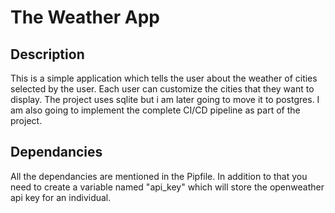 # The Weather App

## Description
   This is a simple application which tells the user about the weather of cities selected by the user. 
   Each user can customize the cities that they want to display.
   The project uses sqlite but i am later going to move it to postgres.
   I am also going to implement the complete CI/CD pipeline as part of the project.

## Dependancies
   All the dependancies are mentioned in the Pipfile.
   In addition to that you need to create a variable named "api_key" which will store the openweather api key for an individual.
   
